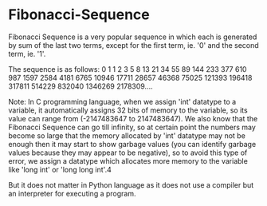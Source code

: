 # Fibonacci-Sequence

Fibonacci Sequence is a very popular sequence in which each is generated by sum of the last two terms, except for the first term, ie. '0' and the second term, ie. '1'.

The sequence is as follows: 0  1  1  2  3  5  8  13  21  34  55  89  144  233  377  610  987  1597  2584  4181  6765  10946  17711  28657  46368  75025  121393  196418  317811  514229  832040  1346269  2178309....

Note: In C programming language, when we assign 'int' datatype to a variable, it automatically assigns 32 bits of memory to the variable, so its value can range from (-2147483647 to 2147483647). We also know that the Fibonacci Sequence can go till infinity, so at certain point the numbers may become so large that the memory allocated by 'int' datatype may not be enough then it may start to show garbage values (you can identify garbage values because they may appear to be negative), so to avoid this type of error, we assign a datatype which allocates more memory to the variable like 'long int' or 'long long int'.4

But it does not matter in Python language as it does not use a compiler but an interpreter for executing a program.

